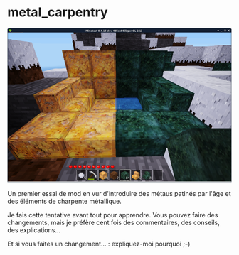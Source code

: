 # metal_carpentry

![](capture.png "premiers blocs…")

Un premier essai de mod en vur d'introduire des métaus patinés par l'âge et des éléments de charpente métallique.

Je fais cette tentative avant tout pour apprendre. Vous pouvez faire des changements, mais je préfère cent fois des commentaires, des conseils, des explications…

Et si vous faites un changement… : expliquez-moi pourquoi ;-)
